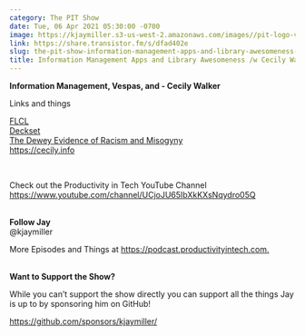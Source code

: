 ```yaml
---
category: The PIT Show
date: Tue, 06 Apr 2021 05:30:00 -0700
image: https://kjaymiller.s3-us-west-2.amazonaws.com/images//pit-logo-v5.jpg
link: https://share.transistor.fm/s/dfad402e
slug: the-pit-show-information-management-apps-and-library-awesomeness-w-cecily-walker
title: Information Management Apps and Library Awesomeness /w Cecily Walker
---
```


<p><strong>Information Management, Vespas, and - Cecily Walker</strong></p><p>Links and things</p><p><a href="https://en.wikipedia.org/wiki/FLCL">FLCL</a><br /><a href="https://www.deckset.com/">Deckset</a><br /><a href="https://www.jta.org/quick-reads/american-library-association-to-remove-dewey-name-from-medal-over-his-anti-semitism-and-misogyny">The Dewey Evidence of Racism and Misogyny</a><br /><a href="https://cecily.info/">https://cecily.info</a></p><p><br /></p><p>Check out the Productivity in Tech YouTube Channel<br /><a href="https://www.youtube.com/channel/UCjoJU65IbXkKXsNqydro05Q">https://www.youtube.com/channel/UCjoJU65IbXkKXsNqydro05Q<br /></a><br /></p><p><strong>Follow Jay<br /></strong>@kjaymiller</p><p>More Episodes and Things at <a href="https://podcast.productivityintech.com.">https://podcast.productivityintech.com.</a></p><p><strong><br />Want to Support the Show?</strong></p><p>While you can’t support the show directly you can support all the things Jay is up to by sponsoring him on GitHub!</p><p><a href="https://github.com/sponsors/kjaymiller/">https://github.com/sponsors/kjaymiller/</a></p><p><br /></p>